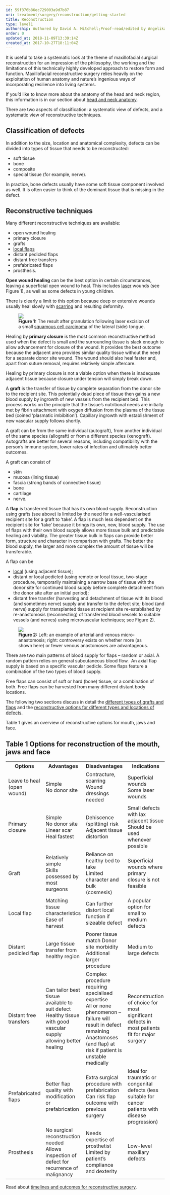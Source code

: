 ```yaml
---
id: 59f376b86ec729003a9d7b87
uri: treatment/surgery/reconstruction/getting-started
title: Reconstruction
type: level1
authorship: Authored by David A. Mitchell;Proof-read/edited by Angelika Sebald
order: 0
updated_at: 2018-11-09T13:39:14Z
created_at: 2017-10-27T18:11:04Z
---
```


<p>It is useful to take a systematic look at the theme of maxillofacial
    surgical reconstruction for an impression of the philosophy,
    the working and the limitations of this technically highly
    developed approach to restore form and function. Maxillofacial
    reconstructive surgery relies heavily on the exploitation
    of human anatomy and nature’s ingenious ways of incorporating
    resilience into living systems.</p>
<aside>
    <p>If you’d like to know more about the anatomy of the head
        and neck region, this information is in our section about
        <a href="/diagnosis/anatomy">head and neck anatomy</a>.</p>
</aside>
<p>There are two aspects of classification: a systematic view of
    defects, and a systematic view of reconstructive techniques.</p>
<h2>Classification of defects</h2>
<p>In addition to the size, location and anatomical complexity,
    defects can be divided into types of tissue that needs to
    be reconstructed:</p>
<ul>
    <li>soft tissue</li>
    <li>bone</li>
    <li>composite</li>
    <li>special tissue (for example, nerve).</li>
</ul>
<p>In practice, bone defects usually have some soft tissue component
    involved as well. It is often easier to think of the dominant
    tissue that is missing in the defect.</p>
<h2>Reconstructive techniques</h2>
<p>Many different reconstructive techniques are available:</p>
<ul>
    <li>open wound healing</li>
    <li>primary closure</li>
    <li>grafts</li>
    <li><a href="/treatment/surgery/cancer/facial-skin-cancer/more-info">local flaps</a></li>
    <li>distant pedicled flaps</li>
    <li>distant free transfers</li>
    <li>prefabricated flaps</li>
    <li>prosthesis.</li>
</ul>
<p><strong>Open wound healing</strong> can be the best option in
    certain circumstances, leaving a superficial open wound to
    heal. This includes <a href="/treatment/other/extreme-temperatures">laser</a>    wounds (see Figure 1), as well as some defects in young children.</p>
<p>There is clearly a limit to this option because deep or extensive
    wounds usually heal slowly with <a href="/treatment/other/medication/inflammation/more-info">scarring</a>    and resulting deformity.</p>
<figure><img src="/treatment-surgery-reconstruction-level1-figure1.jpg">
    <figcaption><strong>Figure 1:</strong> The result after granulation following
        laser excision of a small <a href="/diagnosis/a-z/cancer/mouth-cancer">squamous cell carcinoma</a>        of the lateral (side) tongue.</figcaption>
</figure>
<p>Healing by <strong>primary closure</strong> is the most common
    reconstructive method used when the defect is small and the
    surrounding tissue is slack enough to allow advancement for
    closure of the wound. It provides the best outcome because
    the adjacent area provides similar quality tissue without
    the need for a separate donor site wound. The wound should
    also heal faster and, apart from suture removal, requires
    relatively simple aftercare.</p>
<p>Healing by primary closure is not a viable option when there
    is inadequate adjacent tissue because closure under tension
    will simply break down.</p>
<p>A <strong>graft</strong> is the transfer of tissue by complete
    separation from the donor site to the recipient site. This
    potentially dead piece of tissue then gains a new blood supply
    by ingrowth of new vessels from the recipient bed. This process
    works on the principle that the tissue’s nutritional needs
    are initially met by fibrin attachment with oxygen diffusion
    from the plasma of the tissue bed (coined ‘plasmatic imbibition’).
    Capillary ingrowth with establishment of new vascular supply
    follows shortly.</p>
<p>A graft can be from the same individual (autograft), from another
    individual of the same species (allograft) or from a different
    species (xenograft). Autografts are better for several reasons,
    including compatibility with the person’s immune system,
    lower rates of infection and ultimately better outcomes.</p>
<p>A graft can consist of</p>
<ul>
    <li>skin</li>
    <li>mucosa (lining tissue)</li>
    <li>fascia (strong bands of connective tissue)</li>
    <li>bone</li>
    <li>cartilage</li>
    <li>nerve.</li>
</ul>
<p>A <strong>flap</strong> is transferred tissue that has its own
    blood supply. Reconstruction using grafts (see above) is
    limited by the need for a well-vascularised recipient site
    for a graft to ‘take’. A flap is much less dependent on the
    recipient site for ‘take’ because it brings its own, new,
    blood supply. The use of flaps with their own blood supply
    allows more tissue bulk and predictable healing and viability.
    The greater tissue bulk in flaps can provide better form,
    structure and character in comparison with grafts. The better
    the blood supply, the larger and more complex the amount
    of tissue will be transferable.</p>
<p>A flap can be</p>
<ul>
    <li><a href="/treatment/surgery/cancer/facial-skin-cancer/more-info">local</a>        (using adjacent tissue);</li>
    <li>distant or local pedicled (using remote or local tissue,
        two-stage procedure, temporarily maintaining a narrow
        base of tissue with the donor site for continued blood
        supply before complete detachment from the donor site
        after an initial period);</li>
    <li>distant free transfer (harvesting and detachment of tissue
        with its blood (and sometimes nerve) supply and transfer
        to the defect site; blood (and nerve) supply for transplanted
        tissue at recipient site re-established by re-anastomosis
        (reconnecting) of transferred blood vessels to suitable
        vessels (and nerves) using microvascular techniques;
        see Figure 2).</li>
</ul>
<figure><img src="/treatment-surgery-reconstruction-level1-figure2.jpg">
    <figcaption><strong>Figure 2:</strong> Left: an example of arterial and
        venous micro-anastomosis; right: controversy exists on
        whether more (as shown here) or fewer venous anastomoses
        are advantageous.</figcaption>
</figure>
<p>There are two main patterns of blood supply for flaps – random
    or axial. A random pattern relies on general subcutaneous
    blood flow.  An axial flap supply is based on a specific
    vascular pedicle. Some flaps feature a combination of the
    two types of blood supply.</p>
<p>Free flaps can consist of soft or hard (bone) tissue, or a combination
    of both. Free flaps can be harvested from many different
    distant body locations.</p>
<p>The following two sections discuss in detail the <a href="/treatment/surgery/reconstruction/more-info">different types of grafts and flaps</a>    and the <a href="/treatment/surgery/reconstruction/detailed">reconstructive options for different types and locations of defects</a>.</p>
<p>Table 1 gives an overview of reconstructive options for mouth,
    jaws and face.</p>
<h2>Table 1 Options for reconstruction of the mouth, jaws and face</h2>
<table>
    <tbody>
        <tr>
            <th> Options</th>
            <th> Advantages</th>
            <th> Disadvantages</th>
            <th> Indications</th>
        </tr>
        <tr>
            <td> Leave to heal (open wound)</td>
            <td> Simple<br>No donor site</td>
            <td> Contracture, scarring<br>Wound dressings needed</td>
            <td>Superficial wounds<br>Some laser wounds</td>
        </tr>
        <tr>
            <td> Primary closure</td>
            <td> Simple<br>No donor site Linear scar<br>Heal fastest</td>
            <td>
            Dehiscence (splitting) risk<br>Adjacent tissue distortion</td>
            <td>
            Small defects with lax adjacent tissue<br>Should
                be used whenever possible</td>
        </tr>
        <tr>
            <td> Graft</td>
            <td> Relatively simple<br>Skills possessed by most surgeons</td>
            <td>
            Reliance on healthy bed to take<br>Limited character
                and bulk (cosmesis)</td>
            <td> Superficial wounds where primary closure is not feasible</td>
        </tr>
        <tr>
            <td> Local flap</td>
            <td> Matching tissue characteristics<br>Ease of harvest</td>
            <td>
            Can further distort local function if sizeable defect</td>
            <td>
            A popular option for small to medium defects</td>
        </tr>
        <tr>
            <td> Distant pedicled flap</td>
            <td> Large tissue transfer from healthy region</td>
            <td>
            Poorer tissue match Donor site morbidity<br>Additional
                larger procedure</td>
            <td> Medium to large defects</td>
        </tr>
        <tr>
            <td> Distant free transfers</td>
            <td> Can tailor best tissue available to suit defect<br>Healthy
                tissue with good vascular supply allowing better
                healing</td>
            <td> Complex procedure requiring specialised expertise<br>All
                or none phenomenon – failure will result in defect
                remaining<br>Anastomoses (and flap) at risk
                if patient is unstable medically</td>
            <td> Reconstruction of choice for most significant defects
                in most patients fit for major surgery</td>
        </tr>
        <tr>
            <td> Prefabricated flaps</td>
            <td> Better flap quality with modification or prefabrication</td>
            <td>Extra surgical procedure with prefabrication<br>Can
                risk flap outcome with previous surgery</td>
            <td>
            Ideal for traumatic or congenital defects (less suitable
                for cancer patients with disease progression)</td>
        </tr>
        <tr>
            <td> Prosthesis</td>
            <td> No surgical reconstruction needed<br>Allows inspection
                of defect for recurrence of malignancy</td>
            <td>Needs expertise of prosthetist<br>Limited by patient’s
                compliance and dexterity</td>
            <td> Low-level maxillary defects</td>
        </tr>
    </tbody>
</table>
<aside>
    <p>Read about <a href="/treatment/timelines/reconstruction">timelines and outcomes for reconstructive surgery</a>.</p>
</aside>
